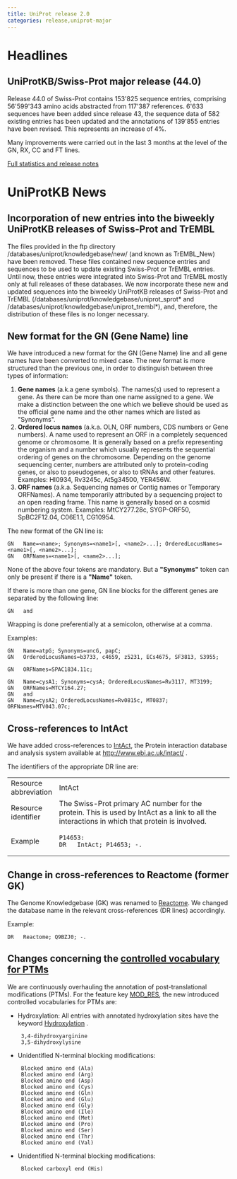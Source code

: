 ```yaml
---
title: UniProt release 2.0
categories: release,uniprot-major
---
```


# Headlines

## UniProtKB/Swiss-Prot major release (44.0)

Release 44.0 of Swiss-Prot contains 153'825 sequence entries, comprising 56'599'343 amino acids abstracted from 117'387 references. 6'633 sequences have been added since release 43, the sequence data of 582 existing entries has been updated and the annotations of 139'855 entries have been revised. This represents an increase of 4%.

Many improvements were carried out in the last 3 months at the level of the GN, RX, CC and FT lines.

[Full statistics and release notes](http://www.expasy.org/txt/old-rel/relnotes.44.htm)

# UniProtKB News

## Incorporation of new entries into the biweekly UniProtKB releases of Swiss-Prot and TrEMBL

The files provided in the ftp directory /databases/uniprot/knowledgebase/new/ (and known as TrEMBL\_New) have been removed. These files contained new sequence entries and sequences to be used to update existing Swiss-Prot or TrEMBL entries. Until now, these entries were integrated into Swiss-Prot and TrEMBL mostly only at full releases of these databases. We now incorporate these new and updated sequences into the biweekly UniProtKB releases of Swiss-Prot and TrEMBL (/databases/uniprot/knowledgebase/uniprot\_sprot\* and /databases/uniprot/knowledgebase/uniprot\_trembl\*), and, therefore, the distribution of these files is no longer necessary.

## New format for the GN (Gene Name) line

We have introduced a new format for the GN (Gene Name) line and all gene names have been converted to mixed case. The new format is more structured than the previous one, in order to distinguish between three types of information:

1.  **Gene names** (a.k.a gene symbols). The names(s) used to represent a gene. As there can be more than one name assigned to a gene. We make a distinction between the one which we believe should be used as the official gene name and the other names which are listed as "Synonyms".
2.  **Ordered locus names** (a.k.a. OLN, ORF numbers, CDS numbers or Gene numbers). A name used to represent an ORF in a completely sequenced genome or chromosome. It is generally based on a prefix representing the organism and a number which usually represents the sequential ordering of genes on the chromosome. Depending on the genome sequencing center, numbers are attributed only to protein-coding genes, or also to pseudogenes, or also to tRNAs and other features. Examples: HI0934, Rv3245c, At5g34500, YER456W.
3.  **ORF names** (a.k.a. Sequencing names or Contig names or Temporary ORFNames). A name temporarily attributed by a sequencing project to an open reading frame. This name is generally based on a cosmid numbering system. Examples: MtCY277.28c, SYGP-ORF50, SpBC2F12.04, C06E1.1, CG10954.

The new format of the GN line is:

    GN   Name=<name>; Synonyms=<name1>[, <name2>...]; OrderedLocusNames=<name1>[, <name2>...];
    GN   ORFNames=<name1>[, <name2>...];

None of the above four tokens are mandatory. But a **"Synonyms"** token can only be present if there is a **"Name"** token.

If there is more than one gene, GN line blocks for the different genes are separated by the following line:

    GN   and

Wrapping is done preferentially at a semicolon, otherwise at a comma.

Examples:

    GN   Name=atpG; Synonyms=uncG, papC;
    GN   OrderedLocusNames=b3733, c4659, z5231, ECs4675, SF3813, S3955;

    GN   ORFNames=SPAC1834.11c;

    GN   Name=cysA1; Synonyms=cysA; OrderedLocusNames=Rv3117, MT3199;
    GN   ORFNames=MTCY164.27;
    GN   and
    GN   Name=cysA2; OrderedLocusNames=Rv0815c, MT0837; ORFNames=MTV043.07c;

## Cross-references to IntAct

We have added cross-references to [IntAct](http://www.ebi.ac.uk/intact/), the Protein interaction database and analysis system available at <http://www.ebi.ac.uk/intact/> .

The identifiers of the appropriate DR line are:

<table><colgroup><col style="width: 20%" /><col style="width: 80%" /></colgroup><tbody><tr class="odd"><td>Resource abbreviation</td><td>IntAct</td></tr><tr class="even"><td>Resource identifier</td><td>The Swiss-Prot primary AC number for the protein. This is used by IntAct as a link to all the interactions in which that protein is involved.</td></tr><tr class="odd"><td>Example</td><td><pre><code>P14653:
DR   IntAct; P14653; -.</code></pre></td></tr></tbody></table>

## Change in cross-references to Reactome (former GK)

The Genome Knowledgebase (GK) was renamed to [Reactome](http://www.reactome.org/). We changed the database name in the relevant cross-references (DR lines) accordingly.

Example:

    DR   Reactome; Q9BZJ0; -.

## Changes concerning the [controlled vocabulary for PTMs](https://ftp.uniprot.org/pub/databases/uniprot/current_release/knowledgebase/complete/docs/ptmlist)

We are continuously overhauling the annotation of post-translational modifications (PTMs). For the feature key [MOD\_RES](http://www.uniprot.org/manual/mod_res), the new introduced controlled vocabularies for PTMs are:

-   Hydroxylation: All entries with annotated hydroxylation sites have the keyword [Hydroxylation](http://www.uniprot.org/keywords/KW-0379) .

         3,4-dihydroxyarginine
         3,5-dihydroxylysine

-   Unidentified N-terminal blocking modifications:

         Blocked amino end (Ala)
         Blocked amino end (Arg)
         Blocked amino end (Asp)
         Blocked amino end (Cys)
         Blocked amino end (Gln)
         Blocked amino end (Glu)
         Blocked amino end (Gly)
         Blocked amino end (Ile)
         Blocked amino end (Met)
         Blocked amino end (Pro)
         Blocked amino end (Ser)
         Blocked amino end (Thr)
         Blocked amino end (Val)

-   Unidentified N-terminal blocking modifications:

         Blocked carboxyl end (His)
